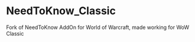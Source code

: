 # NeedToKnow_Classic
Fork of NeedToKnow AddOn for World of Warcraft, made working for WoW Classic


